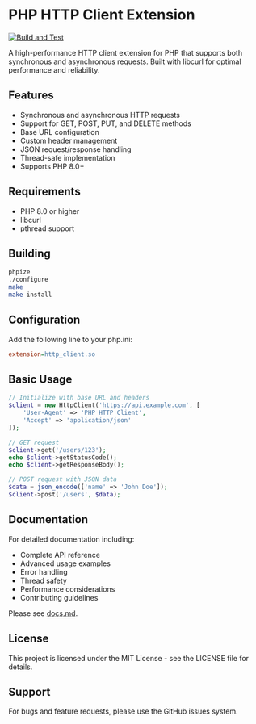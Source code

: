 # PHP HTTP Client Extension

[![Build and Test](https://github.com/username/php-http-client/actions/workflows/build-test.yml/badge.svg)](https://github.com/username/php-http-client/actions/workflows/build-test.yml)

A high-performance HTTP client extension for PHP that supports both synchronous and asynchronous requests. Built with libcurl for optimal performance and reliability.

## Features

- Synchronous and asynchronous HTTP requests
- Support for GET, POST, PUT, and DELETE methods
- Base URL configuration
- Custom header management
- JSON request/response handling
- Thread-safe implementation
- Supports PHP 8.0+

## Requirements

- PHP 8.0 or higher
- libcurl
- pthread support

## Building

```bash
phpize
./configure
make
make install
```

## Configuration
Add the following line to your php.ini:
```ini
extension=http_client.so
```

## Basic Usage

```php
// Initialize with base URL and headers
$client = new HttpClient('https://api.example.com', [
    'User-Agent' => 'PHP HTTP Client',
    'Accept' => 'application/json'
]);

// GET request
$client->get('/users/123');
echo $client->getStatusCode();
echo $client->getResponseBody();

// POST request with JSON data
$data = json_encode(['name' => 'John Doe']);
$client->post('/users', $data);
```

## Documentation

For detailed documentation including:
- Complete API reference
- Advanced usage examples
- Error handling
- Thread safety
- Performance considerations
- Contributing guidelines

Please see [docs.md](docs.md).

## License

This project is licensed under the MIT License - see the LICENSE file for details.

## Support

For bugs and feature requests, please use the GitHub issues system.
